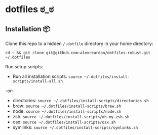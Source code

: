 # dotfiles ಠ_ಠ

## Installation 📦
Clone this repo to a hidden `/.dotfile` directory in your home directory:

`cd ~ && git clone git@github.com:alexreardon/dotfiles-robust.git ~/.dotfiles`

Run setup scripts:

- Run all installation scripts: `source ~/.dotfiles/install-scripts/install-all.sh`

_-or-_

- directories:  `source ~/.dotfiles/install-scripts/directories.sh`
- brew:  `source ~/.dotfiles/install-scripts/brew.sh`
- node:  `source ~/.dotfiles/install-scripts/node.sh`
- zsh:  `source ~/.dotfiles/install-scripts/oh-my-zsh.sh`
- osx:  `source ~/.dotfiles/install-scripts/osx.sh`
- symlinks:  `source ~/.dotfiles/install-scripts/symlinks.sh`
